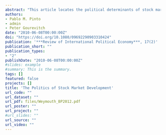 ```yaml
---
abstract: "This article locates the political determinants of stock market development in the distributional cleavages among voters and interest groups. Our argument questions the prevailing explanation about the role of partisanship in the literature, where it is usually assumed that left governments frighten investors. To the extent that financial development is translated into higher levels of investment that increases labor demand, workers and the parties representing them will adopt policies and regulations that favor the capitalization of financial markets. We explore the empirical content of our hypothesis against several competing explanations: the legal origins school, which argues common law proxies stronger investor protections than civil law; the electoral law school, which argues proportional representation provides weaker protections than do majoritarian ones; the institutional economics view, which argues that checks on policy-making discretion such as veto gates protect the property rights of investors and encourage investment. We test the implications of the different arguments on the level of stock market capitalization in a panel of 85 countries over the period 1975–2004. We find preliminary evidence in favor of the partisanship hypothesis: left-leaning governments are more likely to be associated with higher stock market capitalization than their counterparts to the right and center of the political spectrum. These results are consistent with recent theories emphasizing an emerging coalition of workers and owners against managers in favor of greater transparency and shareholder protection."
authors:
- Pablo M. Pinto
- admin
- Peter Gourevitch
date: "2010-06-08T00:00:00Z"
doi: "https://doi.org/10.1080/09692290903310424"
publication: '***Review of International Political Economy***, 17(2)'
publication_short: ""
publication_types:
- "2"
publishDate: "2010-06-08T00:00:00Z"
#slides: example
#summary: This is the summary.
tags: []
featured: false
projects: []
title: 'The Politics of Stock Market Development'
url_code: ""
url_dataset: ""
url_pdf: files/Weymouth_BP2012.pdf
url_poster: ""
url_project: ""
#url_slides: ""
url_source: ""
url_video: ""
---
```



